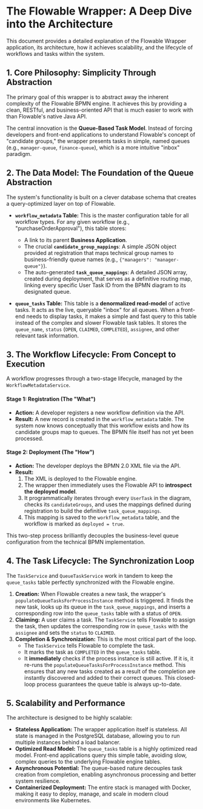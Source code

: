 # The Flowable Wrapper: A Deep Dive into the Architecture

This document provides a detailed explanation of the Flowable Wrapper application, its architecture, how it achieves scalability, and the lifecycle of workflows and tasks within the system.

## 1. Core Philosophy: Simplicity Through Abstraction

The primary goal of this wrapper is to abstract away the inherent complexity of the Flowable BPMN engine. It achieves this by providing a clean, RESTful, and business-oriented API that is much easier to work with than Flowable's native Java API.

The central innovation is the **Queue-Based Task Model**. Instead of forcing developers and front-end applications to understand Flowable's concept of "candidate groups," the wrapper presents tasks in simple, named queues (e.g., `manager-queue`, `finance-queue`), which is a more intuitive "inbox" paradigm.

## 2. The Data Model: The Foundation of the Queue Abstraction

The system's functionality is built on a clever database schema that creates a query-optimized layer on top of Flowable.

-   **`workflow_metadata` Table:** This is the master configuration table for all workflow types. For any given workflow (e.g., "purchaseOrderApproval"), this table stores:
    -   A link to its parent **Business Application**.
    -   The crucial **`candidate_group_mappings`**: A simple JSON object provided at registration that maps technical group names to business-friendly queue names (e.g., `{"managers": "manager-queue"}`).
    -   The auto-generated **`task_queue_mappings`**: A detailed JSON array, created during deployment, that serves as a definitive routing map, linking every specific User Task ID from the BPMN diagram to its designated queue.

-   **`queue_tasks` Table:** This table is a **denormalized read-model** of active tasks. It acts as the live, queryable "inbox" for all queues. When a front-end needs to display tasks, it makes a simple and fast query to this table instead of the complex and slower Flowable task tables. It stores the `queue_name`, `status` (`OPEN`, `CLAIMED`, `COMPLETED`), `assignee`, and other relevant task information.

## 3. The Workflow Lifecycle: From Concept to Execution

A workflow progresses through a two-stage lifecycle, managed by the `WorkflowMetadataService`.

#### Stage 1: Registration (The "What")

-   **Action:** A developer registers a new workflow definition via the API.
-   **Result:** A new record is created in the `workflow_metadata` table. The system now knows conceptually that this workflow exists and how its candidate groups map to queues. The BPMN file itself has not yet been processed.

#### Stage 2: Deployment (The "How")

-   **Action:** The developer deploys the BPMN 2.0 XML file via the API.
-   **Result:**
    1.  The XML is deployed to the Flowable engine.
    2.  The wrapper then immediately uses the Flowable API to **introspect the deployed model**.
    3.  It programmatically iterates through every `UserTask` in the diagram, checks its `candidateGroups`, and uses the mappings defined during registration to build the definitive `task_queue_mappings`.
    4.  This mapping is saved to the `workflow_metadata` table, and the workflow is marked as `deployed = true`.

This two-step process brilliantly decouples the business-level queue configuration from the technical BPMN implementation.

## 4. The Task Lifecycle: The Synchronization Loop

The `TaskService` and `QueueTaskService` work in tandem to keep the `queue_tasks` table perfectly synchronized with the Flowable engine.

1.  **Creation:** When Flowable creates a new task, the wrapper's `populateQueueTasksForProcessInstance` method is triggered. It finds the new task, looks up its queue in the `task_queue_mappings`, and inserts a corresponding row into the `queue_tasks` table with a status of `OPEN`.
2.  **Claiming:** A user claims a task. The `TaskService` tells Flowable to assign the task, then updates the corresponding row in `queue_tasks` with the `assignee` and sets the `status` to `CLAIMED`.
3.  **Completion & Synchronization:** This is the most critical part of the loop.
    -   The `TaskService` tells Flowable to complete the task.
    -   It marks the task as `COMPLETED` in the `queue_tasks` table.
    -   It **immediately** checks if the process instance is still active. If it is, it re-runs the `populateQueueTasksForProcessInstance` method. This ensures that any new tasks created as a result of the completion are instantly discovered and added to their correct queues. This closed-loop process guarantees the queue table is always up-to-date.

## 5. Scalability and Performance

The architecture is designed to be highly scalable:

-   **Stateless Application:** The wrapper application itself is stateless. All state is managed in the PostgreSQL database, allowing you to run multiple instances behind a load balancer.
-   **Optimized Read Model:** The `queue_tasks` table is a highly optimized read model. Front-end applications query this simple table, avoiding slow, complex queries to the underlying Flowable engine tables.
-   **Asynchronous Potential:** The queue-based nature decouples task creation from completion, enabling asynchronous processing and better system resilience.
-   **Containerized Deployment:** The entire stack is managed with Docker, making it easy to deploy, manage, and scale in modern cloud environments like Kubernetes.

